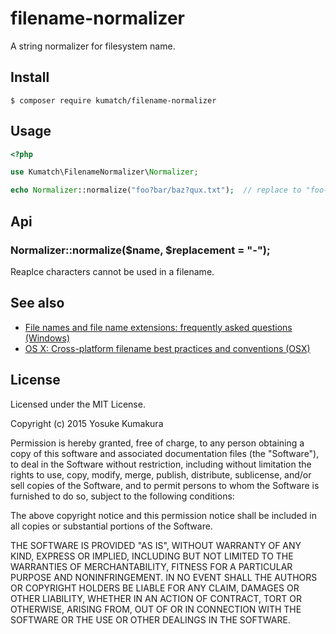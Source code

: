 filename-normalizer
===========

A string normalizer for filesystem name.

Install
-----

    $ composer require kumatch/filename-normalizer


Usage
-----

```php
<?php

use Kumatch\FilenameNormalizer\Normalizer;

echo Normalizer::normalize("foo?bar/baz?qux.txt");  // replace to "foo-bar-baz-qux.txt"
```


Api
----

### Normalizer::normalize($name, $replacement = "-");

Reaplce characters cannot be used in a filename.


See also
-------

* [File names and file name extensions: frequently asked questions (Windows)](http://windows.microsoft.com/en-us/windows/file-names-extensions-faq)
* [OS X: Cross-platform filename best practices and conventions (OSX)](https://support.apple.com/en-us/HT202808)



License
--------

Licensed under the MIT License.

Copyright (c) 2015 Yosuke Kumakura

Permission is hereby granted, free of charge, to any person
obtaining a copy of this software and associated documentation
files (the "Software"), to deal in the Software without
restriction, including without limitation the rights to use,
copy, modify, merge, publish, distribute, sublicense, and/or sell
copies of the Software, and to permit persons to whom the
Software is furnished to do so, subject to the following
conditions:

The above copyright notice and this permission notice shall be
included in all copies or substantial portions of the Software.

THE SOFTWARE IS PROVIDED "AS IS", WITHOUT WARRANTY OF ANY KIND,
EXPRESS OR IMPLIED, INCLUDING BUT NOT LIMITED TO THE WARRANTIES
OF MERCHANTABILITY, FITNESS FOR A PARTICULAR PURPOSE AND
NONINFRINGEMENT. IN NO EVENT SHALL THE AUTHORS OR COPYRIGHT
HOLDERS BE LIABLE FOR ANY CLAIM, DAMAGES OR OTHER LIABILITY,
WHETHER IN AN ACTION OF CONTRACT, TORT OR OTHERWISE, ARISING
FROM, OUT OF OR IN CONNECTION WITH THE SOFTWARE OR THE USE OR
OTHER DEALINGS IN THE SOFTWARE.
